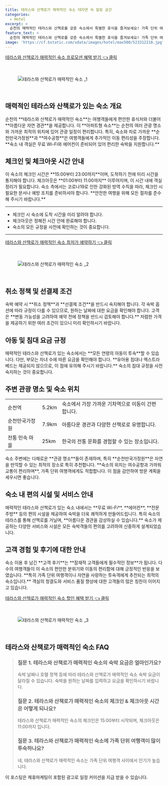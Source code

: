 ```yaml
---
title: 테라스와 산책로가 매력적인 숙소 대자연 속 힐링 공간
categories:
  - Hotel
excerpt: >
  순천의 매력적인 테라스와 산책로를 갖춘 숙소에서 특별한 휴식을 즐겨보세요! 가족 단위 여행객에게 인기 있는 이 아파트는 순천의 주요 명소와 가까워 여행에 최적입니다. 지금 예약하고 특별한 경험을 놓치지 마세요!
feature_text: >
  순천의 매력적인 테라스와 산책로를 갖춘 숙소에서 특별한 휴식을 즐겨보세요! 가족 단위 여행객에게 인기 있는 이 아파트는 순천의 주요 명소와 가까워 여행에 최적입니다. 지금 예약하고 특별한 경험을 놓치지 마세요!
image: 'https://cf.bstatic.com/xdata/images/hotel/max500/523312218.jpg?k=87fac0c2598428ce42dacc3b8b1b98bc3993a565d5add8206895163a2fc79bda&o=&hp=1'
---
```


<p><a class="modoo-button" href="https://tinyurl.com/25c757ck" rel="nofollow noopener">테라스와 산책로가 매력적인 숙소  프로모션 혜택 받기 👈 클릭</a></p><br/>
<figure class="image"><img alt="테라스와 산책로가 매력적인 숙소 _1" src="https://cf.bstatic.com/xdata/images/hotel/max1024x768/523312222.jpg?k=fe19d3b36646d6580ecec7401d4886c0148aedf354855b7ff4dc1ac853540055&amp;o=&amp;hp=1"/></figure><br/>

<h2 id="attractive_accommodation_overview">매력적인 테라스와 산책로가 있는 숙소 개요</h2>
<p>순천의 **테라스와 산책로가 매력적인 숙소**는 여행객들에게 편안한 휴식처와 더불어 **아름다운 자연 경관**을 제공합니다. 이 **아파트형 숙소**는 순천의 여러 관광 명소와 가까운 최적의 위치에 있어 관광 일정이 편리합니다. 특히, 숙소와 차로 가까운 **순천만국가정원**과 **여수공항**은 여행객들에게 추가적인 이동 편리성을 주장합니다. **숙소 내 객실은 무료 Wi-Fi와 에어컨이 준비되어 있어 편리한 숙박을 지원합니다.**</p>
<h2 id="check_in_out_times">체크인 및 체크아웃 시간 안내</h2>
<p>이 숙소의 체크인 시간은 **15:00부터 23:00까지**이며, 도착하기 전에 미리 시간을 통지해야 합니다. 체크아웃은 **01:00부터 11:00까지** 이루어지며, 이 시간 내에 객실 정리가 필요합니다. 숙소 측에서는 코로나19로 인한 강화된 방역 수칙을 따라, 체크인 시 필요한 문서나 예방 조치를 준비하셔야 합니다. **안전한 여행을 위해 모든 절차를 준수해 주시기 바랍니다.**</p>
<hr/>
<ul>
<li>체크인 시 숙소에 도착 시간을 미리 알려야 합니다.</li>
<li>체크아웃은 정해진 시간 안에 완료해야 합니다.</li>
<li>숙소의 모든 규정을 사전에 확인하는 것이 중요합니다.</li>
</ul>
<hr/>
<p><a class="modoo-button" href="https://tinyurl.com/25c757ck" rel="nofollow noopener">테라스와 산책로가 매력적인 숙소  최저가 예약하기 👈 클릭</a></p><br/>
<figure class="image"><img alt="테라스와 산책로가 매력적인 숙소 _2" src="https://cf.bstatic.com/xdata/images/hotel/max500/523312218.jpg?k=87fac0c2598428ce42dacc3b8b1b98bc3993a565d5add8206895163a2fc79bda&amp;o=&amp;hp=1"/></figure><br/>
<h2 id="cancellation_and_payment_policy">취소 정책 및 선결제 조건</h2>
<p>숙박 예약 시 **취소 정책**과 **선결제 조건**을 반드시 숙지해야 합니다. 각 숙박 옵션에 따라 규정이 다를 수 있으므로, 원하는 날짜에 대한 요금을 확인해야 합니다. 고객은 **변동 가능성을 고려하여 예약 전에 정책을 반드시 검토해야 합니다.** 저렴한 가격을 제공하기 위한 여러 조건이 있으니 미리 확인하시기 바랍니다.</p>
<h2 id="children_and_bedding_policy">아동 및 침대 요금 규정</h2>
<p>매력적인 테라스와 산책로가 있는 숙소에서는 **모든 연령의 아동이 투숙**할 수 있습니다. 다만, 부모는 자녀 수에 따른 요금을 확인해야 합니다. **유아용 침대나 엑스트라 베드는 제공되지 않으므로, 이 점에 유의해 주시기 바랍니다.** 숙소의 침대 규정을 사전 숙지하는 것이 중요합니다.</p>
<h2 id="local_attractions_and_location">주변 관광 명소 및 숙소 위치</h2>
<table>
<tr>
<td>순천역</td>
<td>5.2km</td>
<td>숙소에서 가장 가까운 기차역으로 이동이 간편합니다.</td>
</tr>
<tr>
<td>순천만국가정원</td>
<td>7.9km</td>
<td>아름다운 경관과 다양한 산책로로 유명합니다.</td>
</tr>
<tr>
<td>전통 민속 마을</td>
<td>25km</td>
<td>한국의 전통 문화를 경험할 수 있는 장소입니다.</td>
</tr>
</table>
<p>숙소 주변에는 다채로운 **관광 명소**들이 존재하며, 특히 **순천만국가정원**은 자연을 만끽할 수 있는 최적의 장소로 특히 추천합니다. **숙소의 위치는 여수공항과 가까워 교통이 편리하며**, 가족 단위 여행객에게도 적합합니다. 이 점을 감안하여 방문 계획을 세우시면 좋습니다.</p>
<h2 id="amenities_and_services">숙소 내 편의 시설 및 서비스 안내</h2>
<p>매력적인 테라스와 산책로가 있는 숙소 내에서는 **무료 Wi-Fi**, **에어컨**, **전문 주방** 등의 편의 시설을 제공하여 숙박을 더욱 쾌적하게 만들어드립니다. 특히 숙소의 테라스를 통해 산책로를 거닐며, **아름다운 경관을 감상하실 수 있습니다.** 숙소가 제공하는 다양한 서비스와 시설은 모든 숙박객들의 편의를 고려하여 신중하게 설계되었습니다.</p>
<h2 id="guest_reviews_and_experience">고객 경험 및 후기에 대한 안내</h2>
<p>숙소 이용 후 남긴 **고객 후기**는 **잠재적 고객들에게 필수적인 정보**가 됩니다. 다수의 여행객들이 이 숙소의 편안한 분위기와 이동의 편리함에 대해 긍정적인 반응을 보였습니다. **특히 가족 단위 여행객이나 자연을 사랑하는 투숙객에게 추천되는 최적의 숙소입니다.** 객실의 청결도와 서비스 품질 향상에 대한 고객들의 많은 칭찬이 이어지고 있습니다.</p>

<p><a class="modoo-button" href="https://tinyurl.com/25c757ck" rel="nofollow noopener">테라스와 산책로가 매력적인 숙소  할인 혜택 받기 👈 클릭</a></p><br>

<figure class="image"><img src="https://cf.bstatic.com/xdata/images/hotel/max500/520733492.jpg?k=ef0710b51c4e59bfa7da23e112b23b80246cd21b695452c8b21e8ad10095a088&o=&hp=1" alt="테라스와 산책로가 매력적인 숙소 _3"></figure><br>
<h2 id="테라스와 산책로가 매력적인 숙소 _FAQ">테라스와 산책로가 매력적인 숙소  FAQ</h2>
<div itemscope="" itemtype="https://schema.org/FAQPage"> 
<blockquote> 
<div itemscope="" itemprop="mainEntity" itemtype="https://schema.org/Question"> 
<h3 id="질문_1" itemprop="name">질문 1. 테라스와 산책로가 매력적인 숙소의 숙박 요금은 얼마인가요?</h3> 
<div itemscope="" itemprop="acceptedAnswer" itemtype="https://schema.org/Answer"> 
<span itemprop="text"> 
<p>숙박 날짜나 호텔 정책 등에 따라 테라스와 산책로가 매력적인 숙소 숙박 요금이 달라질 수 있습니다. 숙박을 원하는 날짜를 입력하고 요금을 확인하시기 바랍니다.</p> 
</span> 
</div> 
</div> 

<div itemscope="" itemprop="mainEntity" itemtype="https://schema.org/Question"> 
<h3 id="질문_2" itemprop="name">질문 2. 테라스와 산책로가 매력적인 숙소의 체크인 & 체크아웃 시간은 어떻게 되나요?</h3> 
<div itemscope="" itemprop="acceptedAnswer" itemtype="https://schema.org/Answer"> 
<span itemprop="text"> 
<p>테라스와 산책로가 매력적인 숙소의 체크인은 15:00부터 시작되며, 체크아웃은 11:00까지 입니다.</p> 
</span> 
</div> 
</div> 

<div itemscope="" itemprop="mainEntity" itemtype="https://schema.org/Question"> 
<h3 id="질문_3" itemprop="name">질문 3. 테라스와 산책로가 매력적인 숙소에 가족 단위 여행객이 많이 투숙하나요?</h3> 
<div itemscope="" itemprop="acceptedAnswer" itemtype="https://schema.org/Answer"> 
<span itemprop="text"> 
<p>네, 테라스와 산책로가 매력적인 숙소는 가족 단위 여행객 사이에서 인기가 높습니다.</p> 
</span> 
</div> 
</div> 
</blockquote> 
</div><p>이 포스팅은 제휴마케팅이 포함된 광고로 일정 커미션을 지급 받을 수 있습니다.</p>

